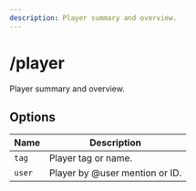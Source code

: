 ```yaml
---
description: Player summary and overview.
---
```


# /player

Player summary and overview.

## Options

| Name | Description |
|------|-------------|
| `tag` | Player tag or name. |
| `user` | Player by @user mention or ID. |

